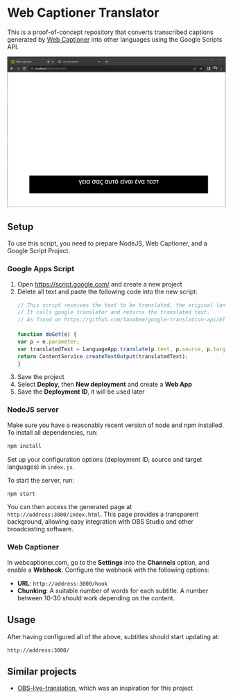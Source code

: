 # Web Captioner Translator

This is a proof-of-concept repository that converts transcribed captions generated by [Web Captioner](https://webcaptioner.com)
into other languages using the Google Scripts API.

![Screenshot](screenshot.png)

## Setup

To use this script, you need to prepare NodeJS, Web Captioner, and a Google Script Project.

### Google Apps Script

1. Open https://script.google.com/ and create a new project
2. Delete all text and paste the following code into the new script:
    ```javascript
    // This script receives the text to be translated, the original language and the destination language
    // It calls google translator and returns the translated text.
    // As found on https://github.com/tanabee/google-translation-api/blob/master/code.js

    function doGet(e) {
    var p = e.parameter;
    var translatedText = LanguageApp.translate(p.text, p.source, p.target);
    return ContentService.createTextOutput(translatedText);
    }
    ```
3. Save the project
4. Select **Deploy**, then **New deployment** and create a **Web App**
5. Save the **Deployment ID**, it will be used later

### NodeJS server

Make sure you have a reasonably recent version of node and npm installed.
To install all dependencies, run:
```bash
npm install
```

Set up your configuration options (deployment ID, source and target languages) in `index.js`.

To start the server, run:
```bash
npm start
```

You can then access the generated page at `http://address:3000/index.html`. This page provides a transparent
background, allowing easy integration with OBS Studio and other broadcasting software.

### Web Captioner

In webcaptioner.com, go to the **Settings** into the **Channels** option, and enable a **Webhook**.
Configure the webhook with the following options:
- **URL**: `http://address:3000/hook`
- **Chunking**: A suitable number of words for each subtitle. A number between 10-30 should work depending on the content.

## Usage

After having configured all of the above, subtitles should start updating at:
```
http://address:3000/
```

## Similar projects
- [OBS-live-translation](https://github.com/eddieoz/OBS-live-translation), which was an inspiration for this project